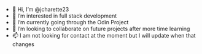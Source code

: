 - 👋 Hi, I’m @jcharette23
- 👀 I’m interested in full stack development 
- 🌱 I’m currently going through the Odin Project 
- 💞️ I’m looking to collaborate on future projects after more time learning
- 📫 I am not looking for contact at the moment but I will update when that changes

<!---
jcharette23/jcharette23 is a ✨ special ✨ repository because its `README.md` (this file) appears on your GitHub profile.
You can click the Preview link to take a look at your changes.
--->
